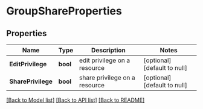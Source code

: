 # GroupShareProperties

## Properties
Name | Type | Description | Notes
------------ | ------------- | ------------- | -------------
**EditPrivilege** | **bool** | edit privilege on a resource | [optional] [default to null]
**SharePrivilege** | **bool** | share privilege on a resource | [optional] [default to null]

[[Back to Model list]](../README.md#documentation-for-models) [[Back to API list]](../README.md#documentation-for-api-endpoints) [[Back to README]](../README.md)

